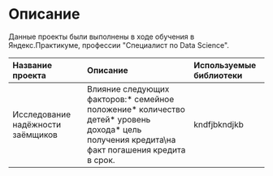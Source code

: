 # Описание #
Данные проекты были выполнены в ходе обучения в Яндекс.Практикуме, профессии "Специалист по Data Science".

| **Название проекта** | **Описание** | **Используемые библиотеки** |
| :------------------ | :---------- | :------------------------- |
| Исследование надёжности заёмщиков | Влияние следующих факторов:\* семейное положение\* количество детей\* уровень дохода\* цель получения кредита\на факт погашения кредита в срок.| kndfjbkndjkb |
